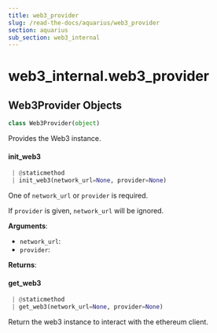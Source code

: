 ```yaml
---
title: web3_provider
slug: /read-the-docs/aquarius/web3_provider
section: aquarius
sub_section: web3_internal
---
```

<a name="web3_internal.web3_provider"></a>
# web3\_internal.web3\_provider

<a name="web3_internal.web3_provider.Web3Provider"></a>
## Web3Provider Objects

```python
class Web3Provider(object)
```

Provides the Web3 instance.

<a name="web3_internal.web3_provider.Web3Provider.init_web3"></a>
#### init\_web3

```python
 | @staticmethod
 | init_web3(network_url=None, provider=None)
```

One of `network_url` or `provider` is required.

If `provider` is given, `network_url` will be ignored.

**Arguments**:

- `network_url`: 
- `provider`: 

**Returns**:



<a name="web3_internal.web3_provider.Web3Provider.get_web3"></a>
#### get\_web3

```python
 | @staticmethod
 | get_web3(network_url=None, provider=None)
```

Return the web3 instance to interact with the ethereum client.

